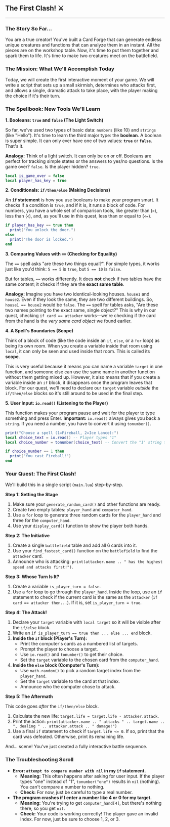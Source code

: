 ## The First Clash\! ⚔️

-----

### The Story So Far...

You are a true creator\! You've built a Card Forge that can generate endless unique creatures and functions that can analyze them in an instant. All the pieces are on the workshop table. Now, it's time to put them together and spark them to life. It's time to make two creatures meet on the battlefield.

### The Mission: What We'll Accomplish Today

Today, we will create the first interactive moment of your game. We will write a script that sets up a small skirmish, determines who attacks first, and allows a single, dramatic attack to take place, with the player making the choice if it's their turn.

### The Spellbook: New Tools We'll Learn

**1. Booleans: `true` and `false` (The Light Switch)**

So far, we've used two types of basic data: `numbers` (like 10) and `strings` (like "Hello"). It's time to learn the third major type: the **boolean**. A boolean is super simple. It can only ever have one of two values: **`true`** or **`false`**. That's it.

**Analogy:** Think of a light switch. It can only be on or off. Booleans are perfect for tracking simple states or the answers to yes/no questions. Is the game over? `false`. Is the player hidden? `true`.

```lua
local is_game_over = false
local player_has_key = true
```

**2. Conditionals: `if/then/else` (Making Decisions)**

An **`if` statement** is how you use booleans to make your program smart. It checks if a condition is `true`, and if it is, it runs a block of code. For numbers, you have a whole set of comparison tools, like greater than (`>`), less than (`<`), and, as you'll use in this quest, less than or equal to (`<=`).

```lua
if player_has_key == true then
  print("You unlock the door.")
else
  print("The door is locked.")
end
```

**3. Comparing Values with `==` (Checking for Equality)**

The `==` spell asks "are these two things equal?". For simple types, it works just like you'd think: `5 == 5` is `true`, but `5 == 10` is `false`.

But for tables, `==` works differently. It does **not** check if two tables have the same content; it checks if they are the **exact same table**.

**Analogy:** Imagine you have two identical-looking houses. `house1` and `house2`. Even if they look the same, they are two different buildings. So, `house1 == house2` would be `false`. The `==` spell for tables asks, "Are these two names pointing to the exact same, single object?" This is why in our quest, checking `if card == attacker` works—we're checking if the card from the hand is the *very same card object* we found earlier.

**4. A Spell's Boundaries (Scope)**

Think of a block of code (like the code inside an `if`, `else`, or a `for` loop) as being its own room. When you create a variable inside that room using `local`, it can only be seen and used inside that room. This is called its **scope**.

This is very useful because it means you can name a variable `target` in one function, and someone else can use the same name in another function without them getting mixed up. However, it also means that if you create a variable inside an `if` block, it disappears once the program leaves that block. For our quest, we'll need to declare our `target` variable *outside* the `if/then/else` blocks so it's still around to be used in the final step.

**5. User Input: `io.read()` (Listening to the Player)**

This function makes your program pause and wait for the player to type something and press Enter. **Important:** `io.read()` always gives you back a `string`. If you need a number, you have to convert it using `tonumber()`.

```lua
print("Choose a spell (1=Fireball, 2=Ice Lance):")
local choice_text = io.read() -- Player types "1"
local choice_number = tonumber(choice_text) -- Convert the "1" string to the number 1

if choice_number == 1 then
  print("You cast Fireball!")
end
```

### Your Quest: The First Clash\!

We'll build this in a single script (`main.lua`) step-by-step.

**Step 1: Setting the Stage**

1.  Make sure your `generate_random_card()` and other functions are ready.
2.  Create two empty tables: `player_hand` and `computer_hand`.
3.  Use a `for` loop to generate three random cards for the `player_hand` and three for the `computer_hand`.
4.  Use your `display_card()` function to show the player both hands.

**Step 2: The Initiative**

1.  Create a single `battlefield` table and add all 6 cards into it.
2.  Use your `find_fastest_card()` function on the `battlefield` to find the `attacker` card.
3.  Announce who is attacking: `print(attacker.name .. " has the highest speed and attacks first!")`.

**Step 3: Whose Turn Is It?**

1.  Create a variable `is_player_turn = false`.
2.  Use a `for` loop to go through the `player_hand`. Inside the loop, use an `if` statement to check if the current card is the same as the `attacker` (`if card == attacker then...`). If it is, set `is_player_turn = true`.

**Step 4: The Attack\!**

1.  Declare your `target` variable with `local target` so it will be visible after the `if/else` block.
2.  Write an `if is_player_turn == true then ... else ... end` block.
3.  **Inside the `if` block (Player's Turn):**
      * Print the computer's cards as a numbered list of targets.
      * Prompt the player to choose a target.
      * Use `io.read()` and `tonumber()` to get their choice.
      * Set the `target` variable to the chosen card from the `computer_hand`.
4.  **Inside the `else` block (Computer's Turn):**
      * Use `math.random()` to pick a random target index from the `player_hand`.
      * Set the `target` variable to the card at that index.
      * Announce who the computer chose to attack.

**Step 5: The Aftermath**

This code goes *after* the `if/then/else` block.

1.  Calculate the new life: `target.life = target.life - attacker.attack`.
2.  Print the action: `print(attacker.name .. " attacks " .. target.name .. ", dealing " .. attacker.attack .. " damage!")`
3.  Use a final `if` statement to check if `target.life <= 0`. If so, print that the card was defeated. Otherwise, print its remaining life.

And... scene\! You've just created a fully interactive battle sequence.

### The Troubleshooting Scroll

  * **Error: `attempt to compare number with nil` in my `if` statement.**
      * **Meaning:** This often happens after asking for user input. If the player types "one" instead of "1", `tonumber("one")` results in `nil` (nothing). You can't compare a number to nothing.
      * **Check:** For now, just be careful to type a real number.
  * **The program crashes if I enter a number like 4 or 0 for my target.**
      * **Meaning:** You're trying to get `computer_hand[4]`, but there's nothing there, so you get `nil`.
      * **Check:** Your code is working correctly\! The player gave an invalid index. For now, just be sure to choose 1, 2, or 3.
